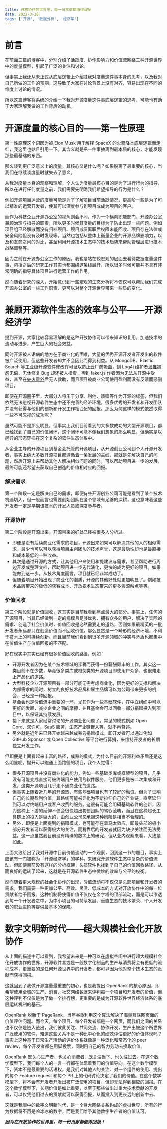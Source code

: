 ```yaml
---
title: 开放协作的世界里，每一份贡献都值得回报
date: 2022-3-28
tags: ['开源', '数据分析', '经济学']
---
```


# 前言

在前面三篇的博客中，分别介绍了活跃度、协作影响力和价值流网络三种开源世界中的度量模型，引起了广泛的关注和讨论。

但事实上我还从未正式从底层逻辑上介绍过我对度量这件事本身的思考，以及我对自己所做的工作的预期，这导致了大家在讨论背景上没有对齐，容易出现在不同的维度上讨论的情况。

所以这篇博客将系统的介绍一下我对开源度量这件事底层逻辑的思考，可能也有助于大家理解我做的工作背后的动机。

# 开源度量的核心目的——第一性原理

第一性原理这个词因为被 Elon Musk 用于解释 SpaceX 的火箭降本底层逻辑而走红，我这里也姑且引用一下。其含义就是把一件事抽离到最本质的核心，才能发现那些最基础的东西。

那么谈到更广泛意义上的度量，其核心又是什么呢？如果脱离了最重要的核心，当我们在继续谈度量时就失去了意义。

从我对度量本身的观察和理解，个人认为度量最核心目的是为了进行行为的指导，所以在进行任何度量之前，我们需要先明确我们希望指导的行为是什么？

例如开源项目运营的度量可能是为了了解项目当前活跃情况，更高阶一些是为了可以精准的运营开发者，使其可以深度参与到项目或成为项目的客户。

而作为科技企业开源办公室的视角则会不同，作为一个横向职能部门，开源办公室兼顾治理与指导的职责，所以更多时候其度量的目标为了防止出现一些问题。例如项目组已经解散而没有归档项目、项目成员离职后权限未能回收、项目存在法律或安全风险但没有及时发现等。当然也包括从整体上衡量企业的开源品牌影响力，以及和友商之间的对比，甚至利用开源技术生态中的技术趋势来帮助管理层进行技术战略调整等。

因为之前在开源办公室工作的原因，我也是站在较宏观的层面去看待数据度量这件事，包括之后的研究工作其实也都围绕这条线展开，所以很多时候可能并不具有非常明确的指导具体项目进行运营工作的作用。

然而随着研究的深入，开始意识到一些宏观的生态分析将不仅仅可以帮助我们完成开源办公室的一些工作职责，更可以对整个开源世界带来一些质的变化。

# 兼顾开源软件生态的效率与公平——开源经济学

提到开源，大家比较容易理解的是这种开放协作可以带来知识的复用，加速技术的流动与进步，产生巨大的社会效益。

同时开源被人诟病的地方在于商业化的困难，大量的优秀开源开发者开发出的软件被广泛使用，但这些开发者却并不会因此而得到利益。从 MongoDB、Elastic Search 等工业级开源软件修改许可证以防止云厂商吸血，到 Log4j 维护者[发推抱怨](https://twitter.com/yazicivo/status/1469349956880408583)无偿、无休修复 Bug 却还被人指责，再到 faker.js 作者因为无法从开源中受益，甚至在[失火意外](https://twitter.com/marak/status/1320465599319990272)后无人救助，而且项目被商业公司使用盈利而没有反馈而怒删项目。

即便在开源圈子里，大部分人将乐于分享、利他、馈赠等作为开源的标签，但我们依然无法忽视开源软件生态中还不完善的经济环境，很多优秀的开发者和开发团队并没有获得与他们的创新和开发工作相匹配的回报。那么为何这样的模式依然取得一些不可忽视的成功呢？

虽然可能不是那么明显，但事实上我们目前看到的大多数成功的大型开源项目，都已经找到了自己的价值闭环，这个闭环可能不像我们想象的那么明显，但确实是以迥异的形态穿插在这个复杂的软件生态体系中。

从企业主导的开源项目到基金会托管的开源项目，从开源创业公司到个人开源开发者，事实上绝大多数开源项目都遵循着一条发展的主线，那就是先解决自己的问题，然后开源出来帮助其他人解决相似问题的同时，可以帮助项目进一步的发展，最终可能还希望去获取自己创造的价值相对应的回报。

### 解决需求

第一个阶段一定是解决自己的需求，即便有些开源创业公司可能是看到了某个技术机遇切入，但一般而言也需要创始团队在这个领域有足够的深耕，这也意味着这些开发者一定是早期该技术的开发人员或深度参与者。

### 开源协作

第二个阶段是开源出来，开源带来的好处已经被很多人分析过。

- 即便是没有后续商业化需求的项目，开源出来如果可以解决其他的人的相似需求，最少也可以可以获得项目主创团队的技术声誉，这是最隐性却也是最直接和成本最低的一种收益。
- 其次是通过开源的方式，让其他用户来使用和提建议与需求，甚至帮助进行周边开发或整理文档，帮助项目进一步迭代演化，更快的成为更好的项目。如果能做到这一步，从技术角度而言，项目就已经非常成功了。
- 但随着项目开始出现了商业化的潜质，开源的其他好处就更加明显了。例如技术品牌带来的极低的获客成本、开放技术生态带来的更多资源触点等等。

### 价值回收

第三个阶段就是价值回收，这其实是目前我看到痛点最大的部分。事实上，任何的开源项目，当其已经做到一定的规模且足够优秀、拥有众多的用户、解决了实际的需求、创造了社会价值时，价值回收是必然需要走的道路，否则如果最精英的一批开发者永远都只在创造价值而不回收价值，那么显然是一个畸形的经济环境，不利于技术上的可持续创新。而且目前我们看到到很多开源领域的冲突与矛盾也都集中在价值生产与价值回报的不匹配。

好在现实中其实已经有很多价值回收的路径，例如：

- 开源开发者因为在某个技术领域的深耕而获得一份薪酬颇丰的工作。其实这一类目前不在少数，毕竟很多类库或框架类的开源项目即使用户众多，也很难走上产品化的道路。
- 大型科技企业开源项目有一部分可能无需考虑商业化，因为更好的支撑和解决内部需求的同时，树立的良好技术品牌和雇主品牌可以为公司带来更多的机会，已经是一种回报。
- 基金会也是价值流中重要的一环，尤其作为一些基础软件，在中立组织中可以更好的发展，减少企业之间的摩擦，并且基金会可以回收一部分捐赠投入到项目中，以保证其持续发展。
- 接下来就是大家经常讨论的开源商业化问题了。常见的模式例如 Open Core、双许可、SaaS 服务、生态产业链嵌入等，就不再赘述。
- 另外就是近年来已经开始越来越成熟的捐赠模式，即开发者可以通过例如 GitHub Sponsor 或 Open Collective 等平台进行募捐，来维持开发者的长期独立开发工作。

但即便是上面看起来丰富的路径，成熟的模式，为什么目前的开源利益矛盾还是这么明显呢。抛开可以跑通上面路径的项目，我个人觉得：

- 很多开源项目并没有商业化的能力，例如一些基础类库或框架型的项目，几乎没有可能变成直接可被终端用户使用的软件服务，他们更多是被二次集成和开发，这类开源项目几乎走不通商业化的道路。
- 但事实上随着近几年的开源热，有些基础项目也有了较好的融资。但为了证明自己的长期盈利价值，其路线可能被异化为不断拉伸自己的产业链，直至延伸到可以对终端用户或客户收费的服务。这很有可能会阻碍基础软件的创新，因为这种上下游的延伸不仅会很快超出初创团队的驾驭范畴，而且在这种超长工具链上的投入是巨大的，由创业公司来承担这种风险是相当不合理的。
- 另外，即便是上面提到的捐赠模式，也可能存在着马太效应，即最头部的极小部分开发者可以获得极大的关注，而稍靠后的开发者就因为缺少关注而无法受益。这一点虽然我目前没有精确的数字上的研究，但从业内观察来看，大致是如此。

上面大致给出了我对开源中目前价值流动的一个观察，回到这一节的题目，事实上应该有一门被称为「开源经济学」的学科，来研究开源软件生态中复杂的价值流动。但即便目前没有这样的分析框架，头部软件也找到了自己的价值回收路径，从而良好的运转了起来，这就是在开源软件生态中微妙的效率与公平的权衡。

然而随着更大规模的社会化协作的出现，价值流动将不仅仅是头部项目和开发者的需求，我们需要一种更加公平、高效、灵活、低成本的方式对开放协作中的每一位贡献者给予回报。这种机制将使得价值不仅仅在金字塔的顶部流动，而是可以渗透到每一个开发者之中，为中小项目的可持续发展、垂直生态的技术繁荣、个人开发者的职业进阶等提供最基本的保障。

# 数字文明新时代——超大规模社会化开放协作

从上面的描述中可以看到，我希望未来是一种可以在虚拟空间中进行超大规模社会化开放协作的世界，开源软件甚或是一般数字化制品的生产与消费将会有更低的流程成本，更重要的是任何开源世界中的开发者，都可以因为他对整个技术生态的贡献而获得回报。

这就回到了我做开源度量最重要的初心，也是我提出 OpenRank 的核心原因，即希望使用全域的生产、消费、社交网络数据来评判每一个项目和开发者的价值，但这种评判不仅仅是为了做一个排行榜，更重要的是成为开源软件世界经济体系的底层运转机制的基石。

OpenRank 脱胎于 PageRank，当年谷歌利用这个算法解决了海量互联网页面的价值评估问题。而今天，每个项目、每个开发者都是一个网页，而我们之间的关系也不仅仅是链入链出，我们彼此关注、共同交流、协作开发，生产出被这个所世界广泛使用的软件，难道这些关系不是一种比中心化的绩效评估更好的价值体现吗？事实上这种基于日常生产活动的评价体系就像是一种泛化和常态化的 peer review，每个开发者都在用脚投票，同时用自己的智力劳动去换取价值。

OpenRank 既关心生产者、也关心消费者，既关注当下、也关注过去。在这个数学模型下，我们每个人的一言一行都在体现着我们的价值导向。在这个数学模型下，资本不是最重要的话语权，是我们对其他人的关注、对一个组件的使用、提出的每个 Feature request 和每个 PR 上的代码讨论决定了我们的价值。在这个数学模型下，将不会有开发者开发出被广泛使用的项目，但却无法得到相应的回报。在这个数学模型下，长期价值是如此重要，以至于那些做出过重大技术贡献的开发者，可以仅凭他们过去的贡献就可以获得回报，从而投入到更长远的创新中去。

这就是我眼中的数字文明新时代，是一个巨大网络关系构成的虚拟世界，所有的行为数据将不再是冷冰冰的数字，而是我们给予其他数字生产者的价值认可。

***因为在开放协作的世界里，每一份贡献都值得回报！***
